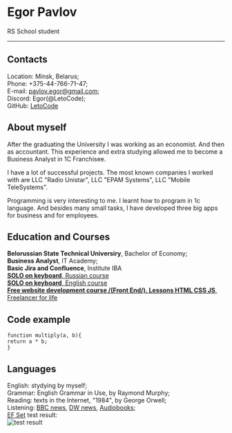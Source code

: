 # Egor Pavlov

RS School student

---

## Contacts

Location: Minsk, Belarus;  
Phone: +375-44-766-71-47;  
E-mail: pavlov.egor@gmail.com;  
Discord: Egor(@LetoCode);  
GitHub: [LetoCode](https://github.com/LetoCode)

## About myself

After the graduating the University I was working as an economist. And then as accountant.
This experience and extra studying allowed me to become a Business Analyst in 1C Franchisee.

I have a lot of successful projects.
The most known companies I worked with are LLC "Radio Unistar", LLC "EPAM Systems", LLC "Mobile TeleSystems".

Programming is very interesting to me. I learnt how to program in 1c language. And besides many small tasks, I have developed three big apps for business and for employees.

## Education and Courses

**Belorussian State Technical Universiry**, Bachelor of Economy;  
**Business Analyst**, IT Academy;  
**Basic Jira and Confluence**, Institute IBA  
[**SOLO on keyboard**, Russian course](https://solo.nabiraem.ru/study/rus)  
[**SOLO on keyboard**, English course](https://solo.nabiraem.ru/study/eng)  
[**Free website development course /(Front End/). Lessons HTML CSS JS**, Freelancer for life](https://www.youtube.com/playlist?list=PLM6XATa8CAG4F9nAIYNS5oAiPotxwLFIr)

## Code example

```JS
function multiply(a, b){
return a * b;
}

```

## Languages

English: stydying by myself;  
Grammar: English Grammar in Use, by Raymond Murphy;  
Reading: texts in the Internet, "1984", by George Orwell;  
Listening: [BBC news](https://www.youtube.com/c/BBCNews), [DW news](https://www.youtube.com/c/dwnews), [Audiobooks](https://english-e-reader.net/);  
[EF Set](https://www.efset.org/) test result:  
![test result]()
